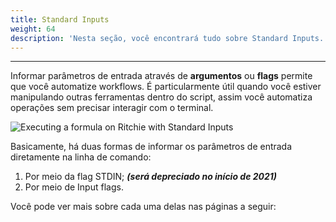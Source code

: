 ```yaml
---
title: Standard Inputs
weight: 64
description: 'Nesta seção, você encontrará tudo sobre Standard Inputs.'
---
```


---

Informar parâmetros de entrada através de **argumentos** ou **flags** permite que você automatize workflows. É particularmente útil quando você estiver manipulando outras ferramentas dentro do script, assim você automatiza operações sem precisar interagir com o terminal. 

![Executing a formula on Ritchie with Standard Inputs](/screen-shot-2020-08-27-at-15.22.10.png)

Basicamente, há duas formas de informar os parâmetros de entrada diretamente na linha de comando: 

1. Por meio da flag STDIN;     _**\(será depreciado no início de 2021\)**_
2. Por meio de Input flags. 

Você pode ver mais sobre cada uma delas nas páginas a seguir:
